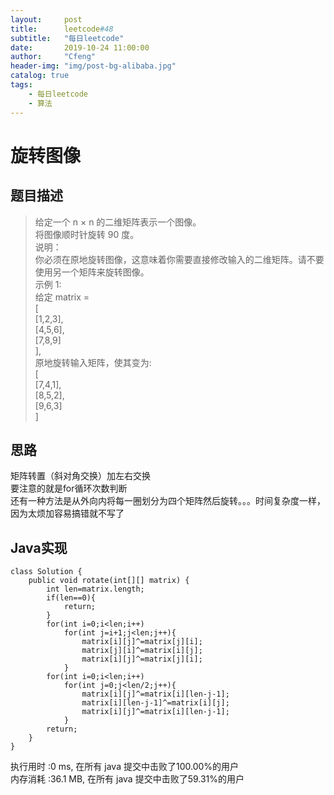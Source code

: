 ```yaml
---
layout:     post
title:      leetcode#48
subtitle:   "每日leetcode"
date:       2019-10-24 11:00:00
author:     "Cfeng"
header-img: "img/post-bg-alibaba.jpg"
catalog: true
tags:
    - 每日leetcode
    - 算法
---
```

# 旋转图像
## 题目描述
> 给定一个 n × n 的二维矩阵表示一个图像。   
> 将图像顺时针旋转 90 度。   
> 说明：   
> 你必须在原地旋转图像，这意味着你需要直接修改输入的二维矩阵。请不要使用另一个矩阵来旋转图像。   
> 示例 1:   
> 给定 matrix =   
> [   
>   [1,2,3],   
>   [4,5,6],  
>   [7,8,9]   
> ],   
> 原地旋转输入矩阵，使其变为:    
> [        
>   [7,4,1],   
>   [8,5,2],   
>   [9,6,3]   
> ]  

            
## 思路
矩阵转置（斜对角交换）加左右交换   
要注意的就是for循环次数判断      
还有一种方法是从外向内将每一圈划分为四个矩阵然后旋转。。。时间复杂度一样，因为太烦加容易搞错就不写了    
  
## Java实现     
```   
class Solution {
    public void rotate(int[][] matrix) {
        int len=matrix.length;
        if(len==0){
            return;
        }
        for(int i=0;i<len;i++)
            for(int j=i+1;j<len;j++){
                matrix[i][j]^=matrix[j][i];
                matrix[j][i]^=matrix[i][j];
                matrix[i][j]^=matrix[j][i];
            }
        for(int i=0;i<len;i++)
            for(int j=0;j<len/2;j++){
                matrix[i][j]^=matrix[i][len-j-1];
                matrix[i][len-j-1]^=matrix[i][j];
                matrix[i][j]^=matrix[i][len-j-1];
            }
        return;
    }
}
```      

执行用时 :0 ms, 在所有 java 提交中击败了100.00%的用户    
内存消耗 :36.1 MB, 在所有 java 提交中击败了59.31%的用户                     